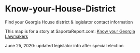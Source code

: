 # Know-your-House-District
Find your Georgia House district &amp; legislator contact information

This map is for a story at SaportaReport.com: [Know your Georgia Lawmakers](https://saportareport.com/know-your-georgia-lawmakers-their-annual-session-is-about-to-start/)

June 25, 2020: updated legislator info after special election
